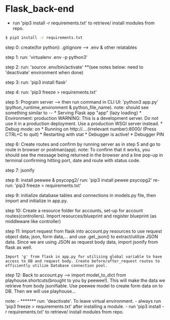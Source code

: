 # Flask_back-end

-	run 'pip3 install -r requirements.txt' to retrieve/ install modules from repo.

```bash
$ pip3 install -r requirements.txt
```

step 0: create(for python): .gitignore --> .env & other relatables

step 1: run: 'virtualenv .env -p python3'

step 2: run: 'source .env/bin/activate' **(see notes below: need to 'deactivate' environment when done)

step 3: run: 'pip3 install flask'

step 4: run: 'pip3 freeze > requirements.txt'

step 5: Program server --> then run command in CLI UI: 'python3 app.py' (python_runtime_environment & python_file_name).
	note: should see something similar to --
		 * Serving Flask app "app" (lazy loading)
		 * Environment: production
		   WARNING: This is a development server. Do not use it in a production deployment.
		   Use a production WSGI server instead.
		 * Debug mode: on
		 * Running on http://....(irrelevant number):8000/ (Press CTRL+C to quit)
		 * Restarting with stat
		 * Debugger is active!
		 * Debugger PIN
	 
step 6: Create routes and confirm by running server as in step 5 and go to route in browser or postman(app).
note: To confirm that it works, you should see the message being returned in the browser and a line pop-up in terminal confirming hitting port, date and route with status code.

step 7: jsonify

step 8: install peewee & psycopg2/ run: 'pip3 install pewee psycopg2' re-run: 'pip3 freeze > requirements.txt'

step 9: initialize database tables and connections in models.py file, then import and initialize in app.py.

step 10: Create a resource folder for accounts, set-up for account routes(controllers). Import resources/blueprint and register blueprint (as middleware like controller)

step 11: Import request from flask into account.py resources to use request object data; json, form data,... and use .get_json() to extract/utilize JSON data. Since we are using JSON as request body data, import jsonify from flask as well.

	Import 'g' from flask in app.py for utilizing global variable to have access to DB and request body. Create before/after_request routes to efficiently utilize Database connection pool.


step 12: Back to account.py --> import model_to_dict from playhouse.shortcuts(brought to you by peewee!). This will make the data we retrieve from body jsonifiable. Use peewee model to create form data on to DB. Then we will use playhouse...

note: - ******* run: 'deactivate'. To leave virtual environment. - always run 'pip3 freeze > requirements.txt' after installing a module. - run 'pip3 install -r requirements.txt' to retrieve/ install modules from repo.
